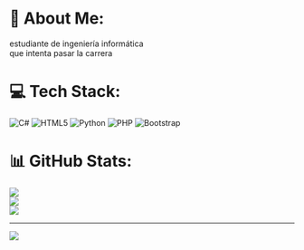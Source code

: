 # 💫 About Me:
estudiante de ingeniería informática <br>que intenta pasar la carrera


# 💻 Tech Stack:
![C#](https://img.shields.io/badge/c%23-%23239120.svg?style=for-the-badge&logo=c-sharp&logoColor=white) ![HTML5](https://img.shields.io/badge/html5-%23E34F26.svg?style=for-the-badge&logo=html5&logoColor=white) ![Python](https://img.shields.io/badge/python-3670A0?style=for-the-badge&logo=python&logoColor=ffdd54) ![PHP](https://img.shields.io/badge/php-%23777BB4.svg?style=for-the-badge&logo=php&logoColor=white) ![Bootstrap](https://img.shields.io/badge/bootstrap-%23563D7C.svg?style=for-the-badge&logo=bootstrap&logoColor=white)
# 📊 GitHub Stats:
![](https://github-readme-stats.vercel.app/api?username=Macor450&theme=radical&hide_border=true&include_all_commits=true&count_private=false)<br/>
![](https://github-readme-streak-stats.herokuapp.com/?user=Macor450&theme=radical&hide_border=true)<br/>
![](https://github-readme-stats.vercel.app/api/top-langs/?username=Macor450&theme=radical&hide_border=true&include_all_commits=true&count_private=false&layout=compact)

---
[![](https://visitcount.itsvg.in/api?id=Macor450&icon=0&color=0)](https://visitcount.itsvg.in)

<!-- Proudly created with GPRM ( https://gprm.itsvg.in ) -->
